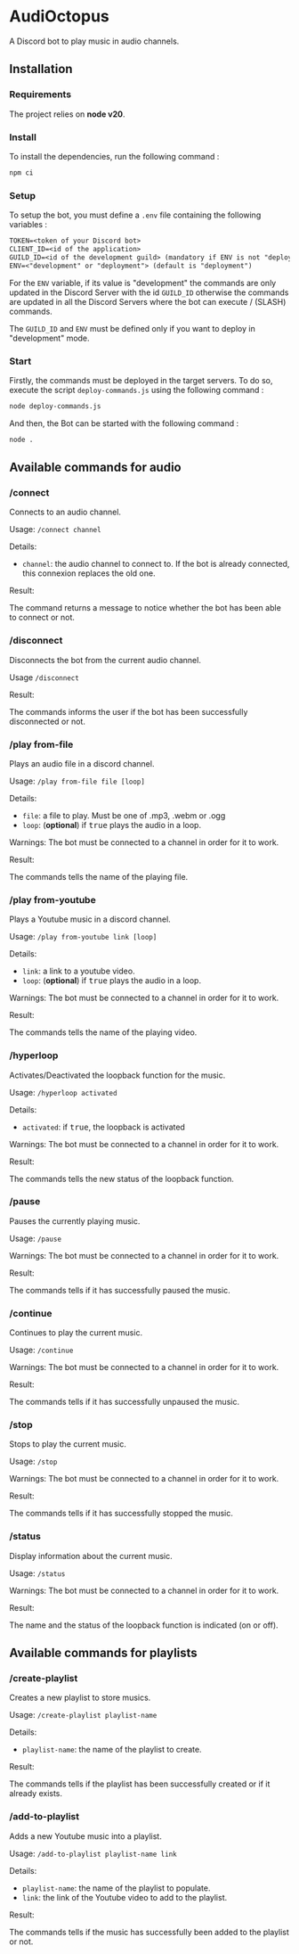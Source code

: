 # AudiOctopus

A Discord bot to play music in audio channels.

## Installation

### Requirements

The project relies on **node v20**.

### Install

To install the dependencies, run the following command :

```bash
npm ci
```

### Setup

To setup the bot, you must define a `.env` file containing the following variables :

```txt
TOKEN=<token of your Discord bot>
CLIENT_ID=<id of the application>
GUILD_ID=<id of the development guild> (mandatory if ENV is not "deployment")
ENV=<"development" or "deployment"> (default is "deployment")
```

For the `ENV` variable, if its value is "development" the commands are only updated in the Discord Server with the id `GUILD_ID` otherwise the commands are updated in all the Discord Servers where the bot can execute / (SLASH) commands.

The `GUILD_ID` and `ENV` must be defined only if you want to deploy in "development" mode.

### Start

Firstly, the commands must be deployed in the target servers. To do so, execute the script `deploy-commands.js` using the following command :

```bash
node deploy-commands.js
```

And then, the Bot can be started with the following command :

```bash
node .
```

## Available commands for audio

### /connect

Connects to an audio channel.

Usage: `/connect channel`

Details:   
- `channel`: the audio channel to connect to. If the bot is already connected, this connexion replaces the old one.

Result:    

The command returns a message to notice whether the bot has been able to connect or not.

### /disconnect

Disconnects the bot from the current audio channel.

Usage `/disconnect`

Result:

The commands informs the user if the bot has been successfully disconnected or not.

### /play from-file

Plays an audio file in a discord channel.

Usage: `/play from-file file [loop]`

Details:
- `file`: a file to play. Must be one of .mp3, .webm or .ogg
- `loop`: (**optional**) if <tt>true</tt> plays the audio in a loop.

Warnings: The bot must be connected to a channel in order for it to work.

Result:

The commands tells the name of the playing file. 

### /play from-youtube

Plays a Youtube music in a discord channel.

Usage: `/play from-youtube link [loop]`

Details:
- `link`: a link to a youtube video.
- `loop`: (**optional**) if <tt>true</tt> plays the audio in a loop.

Warnings: The bot must be connected to a channel in order for it to work.

Result:

The commands tells the name of the playing video. 

### /hyperloop

Activates/Deactivated the loopback function for the music.

Usage: `/hyperloop activated`

Details:
- `activated`: if <tt>true</tt>, the loopback is activated

Warnings: The bot must be connected to a channel in order for it to work.

Result:

The commands tells the new status of the loopback function.

### /pause

Pauses the currently playing music.

Usage: `/pause`

Warnings: The bot must be connected to a channel in order for it to work.

Result:

The commands tells if it has successfully paused the music.

### /continue

Continues to play the current music.

Usage: `/continue`

Warnings: The bot must be connected to a channel in order for it to work.

Result:

The commands tells if it has successfully unpaused the music.

### /stop

Stops to play the current music.

Usage: `/stop`

Warnings: The bot must be connected to a channel in order for it to work.

Result:

The commands tells if it has successfully stopped the music.

### /status

Display information about the current music.

Usage: `/status`

Warnings: The bot must be connected to a channel in order for it to work.

Result:

The name and the status of the loopback function is indicated (on or off).

## Available commands for playlists

### /create-playlist

Creates a new playlist to store musics.

Usage: `/create-playlist playlist-name`

Details:
- `playlist-name`: the name of the playlist to create.

Result:

The commands tells if the playlist has been successfully created or if it already exists.

### /add-to-playlist

Adds a new Youtube music into a playlist.

Usage: `/add-to-playlist playlist-name link`

Details:
- `playlist-name`: the name of the playlist to populate.
- `link`: the link of the Youtube video to add to the playlist.

Result:

The commands tells if the music has successfully been added to the playlist or not.
